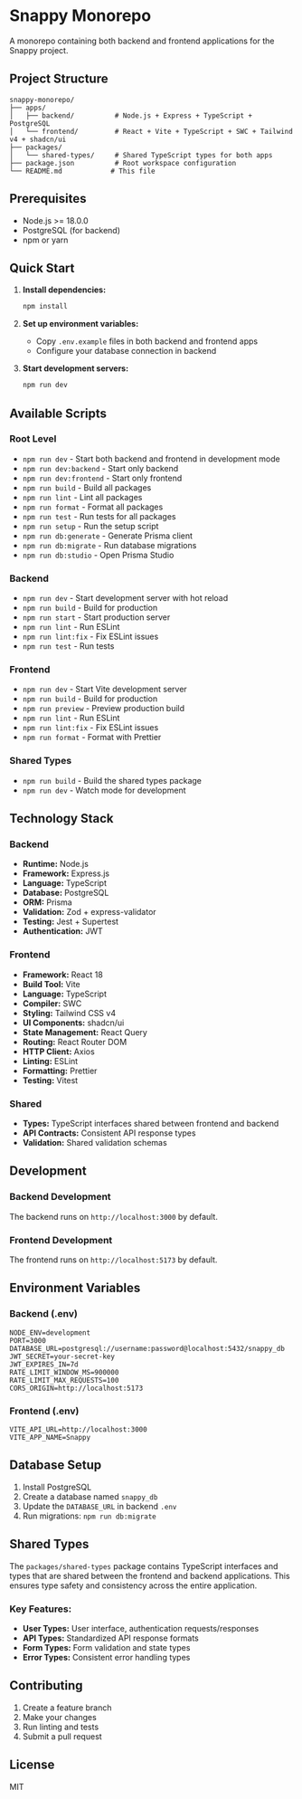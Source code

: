 # Snappy Monorepo

A monorepo containing both backend and frontend applications for the Snappy project.

## Project Structure

```
snappy-monorepo/
├── apps/
│   ├── backend/          # Node.js + Express + TypeScript + PostgreSQL
│   └── frontend/         # React + Vite + TypeScript + SWC + Tailwind v4 + shadcn/ui
├── packages/
│   └── shared-types/     # Shared TypeScript types for both apps
├── package.json          # Root workspace configuration
└── README.md            # This file
```

## Prerequisites

- Node.js >= 18.0.0
- PostgreSQL (for backend)
- npm or yarn

## Quick Start

1. **Install dependencies:**
   ```bash
   npm install
   ```

2. **Set up environment variables:**
   - Copy `.env.example` files in both backend and frontend apps
   - Configure your database connection in backend

3. **Start development servers:**
   ```bash
   npm run dev
   ```

## Available Scripts

### Root Level
- `npm run dev` - Start both backend and frontend in development mode
- `npm run dev:backend` - Start only backend
- `npm run dev:frontend` - Start only frontend
- `npm run build` - Build all packages
- `npm run lint` - Lint all packages
- `npm run format` - Format all packages
- `npm run test` - Run tests for all packages
- `npm run setup` - Run the setup script
- `npm run db:generate` - Generate Prisma client
- `npm run db:migrate` - Run database migrations
- `npm run db:studio` - Open Prisma Studio

### Backend
- `npm run dev` - Start development server with hot reload
- `npm run build` - Build for production
- `npm run start` - Start production server
- `npm run lint` - Run ESLint
- `npm run lint:fix` - Fix ESLint issues
- `npm run test` - Run tests

### Frontend
- `npm run dev` - Start Vite development server
- `npm run build` - Build for production
- `npm run preview` - Preview production build
- `npm run lint` - Run ESLint
- `npm run lint:fix` - Fix ESLint issues
- `npm run format` - Format with Prettier

### Shared Types
- `npm run build` - Build the shared types package
- `npm run dev` - Watch mode for development

## Technology Stack

### Backend
- **Runtime:** Node.js
- **Framework:** Express.js
- **Language:** TypeScript
- **Database:** PostgreSQL
- **ORM:** Prisma
- **Validation:** Zod + express-validator
- **Testing:** Jest + Supertest
- **Authentication:** JWT

### Frontend
- **Framework:** React 18
- **Build Tool:** Vite
- **Language:** TypeScript
- **Compiler:** SWC
- **Styling:** Tailwind CSS v4
- **UI Components:** shadcn/ui
- **State Management:** React Query
- **Routing:** React Router DOM
- **HTTP Client:** Axios
- **Linting:** ESLint
- **Formatting:** Prettier
- **Testing:** Vitest

### Shared
- **Types:** TypeScript interfaces shared between frontend and backend
- **API Contracts:** Consistent API response types
- **Validation:** Shared validation schemas

## Development

### Backend Development
The backend runs on `http://localhost:3000` by default.

### Frontend Development
The frontend runs on `http://localhost:5173` by default.

## Environment Variables

### Backend (.env)
```env
NODE_ENV=development
PORT=3000
DATABASE_URL=postgresql://username:password@localhost:5432/snappy_db
JWT_SECRET=your-secret-key
JWT_EXPIRES_IN=7d
RATE_LIMIT_WINDOW_MS=900000
RATE_LIMIT_MAX_REQUESTS=100
CORS_ORIGIN=http://localhost:5173
```

### Frontend (.env)
```env
VITE_API_URL=http://localhost:3000
VITE_APP_NAME=Snappy
```

## Database Setup

1. Install PostgreSQL
2. Create a database named `snappy_db`
3. Update the `DATABASE_URL` in backend `.env`
4. Run migrations: `npm run db:migrate`

## Shared Types

The `packages/shared-types` package contains TypeScript interfaces and types that are shared between the frontend and backend applications. This ensures type safety and consistency across the entire application.

### Key Features:
- **User Types:** User interface, authentication requests/responses
- **API Types:** Standardized API response formats
- **Form Types:** Form validation and state types
- **Error Types:** Consistent error handling types

## Contributing

1. Create a feature branch
2. Make your changes
3. Run linting and tests
4. Submit a pull request

## License

MIT
